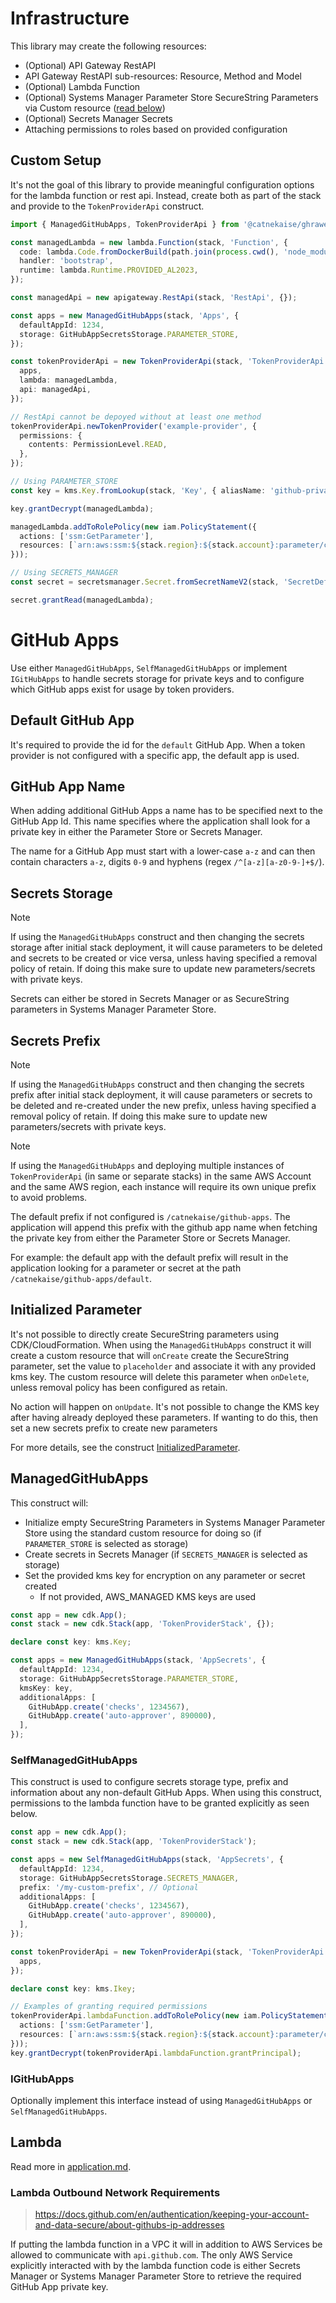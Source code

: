 # Infrastructure
This library may create the following resources:

- (Optional) API Gateway RestAPI
- API Gateway RestAPI sub-resources: Resource, Method and Model
- (Optional) Lambda Function
- (Optional) Systems Manager Parameter Store SecureString Parameters via Custom resource ([read below](#initialized-parameter))
- (Optional) Secrets Manager Secrets
- Attaching permissions to roles based on provided configuration

## Custom Setup
It's not the goal of this library to provide meaningful configuration options for the lambda function or rest api. Instead, create both as part of the stack and provide to the `TokenProviderApi` construct.

```typescript
import { ManagedGitHubApps, TokenProviderApi } from '@catnekaise/ghrawel';

const managedLambda = new lambda.Function(stack, 'Function', {
  code: lambda.Code.fromDockerBuild(path.join(process.cwd(), 'node_modules/@catnekaise/ghrawel/lambda/default/Dockerfile')),
  handler: 'bootstrap',
  runtime: lambda.Runtime.PROVIDED_AL2023,
});

const managedApi = new apigateway.RestApi(stack, 'RestApi', {});

const apps = new ManagedGitHubApps(stack, 'Apps', {
  defaultAppId: 1234,
  storage: GitHubAppSecretsStorage.PARAMETER_STORE,
});

const tokenProviderApi = new TokenProviderApi(stack, 'TokenProviderApi', {
  apps,
  lambda: managedLambda,
  api: managedApi,
});

// RestApi cannot be depoyed without at least one method
tokenProviderApi.newTokenProvider('example-provider', {
  permissions: {
    contents: PermissionLevel.READ,
  },
});

// Using PARAMETER_STORE
const key = kms.Key.fromLookup(stack, 'Key', { aliasName: 'github-private-keys' });

key.grantDecrypt(managedLambda);

managedLambda.addToRolePolicy(new iam.PolicyStatement({
  actions: ['ssm:GetParameter'],
  resources: [`arn:aws:ssm:${stack.region}:${stack.account}:parameter/catnekaise/github-apps/*`],
}));

// Using SECRETS_MANAGER
const secret = secretsmanager.Secret.fromSecretNameV2(stack, 'SecretDefault', '/catnekaise/github-apps/default');

secret.grantRead(managedLambda);
```

# GitHub Apps
Use either `ManagedGitHubApps`, `SelfManagedGitHubApps` or implement `IGitHubApps` to handle secrets storage for private keys and to configure which GitHub apps exist for usage by token providers.

## Default GitHub App
It's required to provide the id for the `default` GitHub App. When a token provider is not configured with a specific app, the default app is used.

## GitHub App Name
When adding additional GitHub Apps a name has to be specified next to the GitHub App Id. This name specifies where the application shall look for a private key in either the Parameter Store or Secrets Manager.

The name for a GitHub App must start with a lower-case `a-z` and can then contain characters `a-z`, digits `0-9` and hyphens (regex `/^[a-z][a-z0-9-]+$/`).

## Secrets Storage
> [!NOTE] 
> If using the `ManagedGitHubApps` construct and then changing the secrets storage after initial stack deployment, it will cause parameters to be deleted and secrets to be created or vice versa, unless having specified a removal policy of retain. If doing this make sure to update new parameters/secrets with private keys.

Secrets can either be stored in Secrets Manager or as SecureString parameters in Systems Manager Parameter Store.

## Secrets Prefix
> [!NOTE] 
> If using the `ManagedGitHubApps` construct and then changing the secrets prefix after initial stack deployment, it will cause parameters or secrets to be deleted and re-created under the new prefix, unless having specified a removal policy of retain. If doing this make sure to update new parameters/secrets with private keys.

> [!NOTE] 
> If using the `ManagedGitHubApps` and deploying multiple instances of `TokenProviderApi` (in same or separate stacks) in the same AWS Account and the same AWS region, each instance will require its own unique prefix to avoid problems.

The default prefix if not configured is `/catnekaise/github-apps`. The application will append this prefix with the github app name when fetching the private key from either the Parameter Store or Secrets Manager.

For example: the default app with the default prefix will result in the application looking for a parameter or secret at the path `/catnekaise/github-apps/default`.

## Initialized Parameter
It's not possible to directly create SecureString parameters using CDK/CloudFormation. When using the `ManagedGitHubApps` construct it will create a custom resource that will `onCreate` create the SecureString parameter, set the value to `placeholder` and associate it with any provided kms key. The custom resource will delete this parameter when `onDelete`, unless removal policy has been configured as retain. 

No action will happen on `onUpdate`. It's not possible to change the KMS key after having already deployed these parameters. If wanting to do this, then set a new secrets prefix to create new parameters

For more details, see the construct [InitializedParameter](../../src/apps.ts).

## ManagedGitHubApps
This construct will:

- Initialize empty SecureString Parameters in Systems Manager Parameter Store using the standard custom resource for doing so (if `PARAMETER_STORE` is selected as storage)
- Create secrets in Secrets Manager (if `SECRETS_MANAGER` is selected as storage)
- Set the provided kms key for encryption on any parameter or secret created
  - If not provided, AWS_MANAGED KMS keys are used

```typescript
const app = new cdk.App();
const stack = new cdk.Stack(app, 'TokenProviderStack', {});

declare const key: kms.Key;

const apps = new ManagedGitHubApps(stack, 'AppSecrets', {
  defaultAppId: 1234,
  storage: GitHubAppSecretsStorage.PARAMETER_STORE,
  kmsKey: key,
  additionalApps: [
    GitHubApp.create('checks', 1234567),
    GitHubApp.create('auto-approver', 890000),
  ],
});

```

### SelfManagedGitHubApps
This construct is used to configure secrets storage type, prefix and information about any non-default GitHub Apps. When using this construct, permissions to the lambda function have to be granted explicitly as seen below.

```typescript
const app = new cdk.App();
const stack = new cdk.Stack(app, 'TokenProviderStack');

const apps = new SelfManagedGitHubApps(stack, 'AppSecrets', {
  defaultAppId: 1234,
  storage: GitHubAppSecretsStorage.SECRETS_MANAGER,
  prefix: '/my-custom-prefix', // Optional
  additionalApps: [
    GitHubApp.create('checks', 1234567),
    GitHubApp.create('auto-approver', 890000),
  ],
});

const tokenProviderApi = new TokenProviderApi(stack, 'TokenProviderApi', {
  apps,
});

declare const key: kms.Ikey;

// Examples of granting required permissions
tokenProviderApi.lambdaFunction.addToRolePolicy(new iam.PolicyStatement({
  actions: ['ssm:GetParameter'],
  resources: [`arn:aws:ssm:${stack.region}:${stack.account}:parameter/catnekaise/github-apps/*`],
}));
key.grantDecrypt(tokenProviderApi.lambdaFunction.grantPrincipal);
```

### IGitHubApps
Optionally implement this interface instead of using `ManagedGitHubApps` or `SelfManagedGitHubApps`.

## Lambda
Read more in [application.md](./application.md).

### Lambda Outbound Network Requirements
> https://docs.github.com/en/authentication/keeping-your-account-and-data-secure/about-githubs-ip-addresses

If putting the lambda function in a VPC it will in addition to AWS Services be allowed to communicate with `api.github.com`. The only AWS Service explicitly interacted with by the lambda function code is either Secrets Manager or Systems Manager Parameter Store to retrieve the required GitHub App private key.



